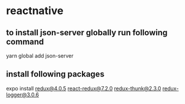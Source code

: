 # reactnative

## to install json-server globally run following command

yarn global add json-server

## install following packages

expo install redux@4.0.5 react-redux@7.2.0 redux-thunk@2.3.0 redux-logger@3.0.6
